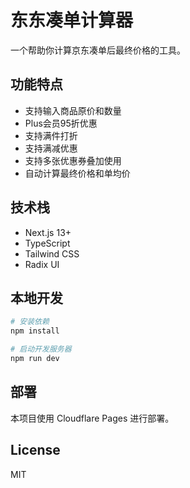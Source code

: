 # 东东凑单计算器

一个帮助你计算京东凑单后最终价格的工具。

## 功能特点

- 支持输入商品原价和数量
- Plus会员95折优惠
- 支持满件打折
- 支持满减优惠
- 支持多张优惠券叠加使用
- 自动计算最终价格和单均价

## 技术栈

- Next.js 13+
- TypeScript
- Tailwind CSS
- Radix UI

## 本地开发

```bash
# 安装依赖
npm install

# 启动开发服务器
npm run dev
```

## 部署

本项目使用 Cloudflare Pages 进行部署。

## License

MIT
